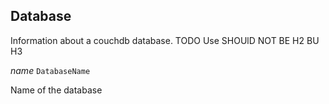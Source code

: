 

## Database  


Information about a couchdb database. TODO Use SHOUlD NOT BE H2 BU H3

  
<article>

*name* `DatabaseName` 

Name of the database

</article>

